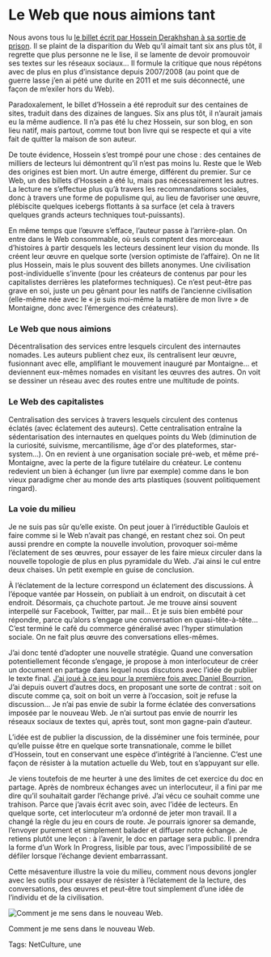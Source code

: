 # Le Web que nous aimions tant

Nous avons tous lu [le billet écrit par Hossein Derakhshan à sa sortie de prison](http://ecrans.liberation.fr/ecrans/2015/07/20/six-ans-apres-internet-se-recroqueville_1351044). Il se plaint de la disparition du Web qu’il aimait tant six ans plus tôt, il regrette que plus personne ne le lise, il se lamente de devoir promouvoir ses textes sur les réseaux sociaux… Il formule la critique que nous répétons avec de plus en plus d’insistance depuis 2007/2008 (au point que de guerre lasse j’en ai pété une durite en 2011 et me suis déconnecté, une façon de m’exiler hors du Web).

Paradoxalement, le billet d’Hossein a été reproduit sur des centaines de sites, traduit dans des dizaines de langues. Six ans plus tôt, il n’aurait jamais eu la même audience. Il n’a pas été lu chez Hossein, sur son blog, en son lieu natif, mais partout, comme tout bon livre qui se respecte et qui a vite fait de quitter la maison de son auteur.

De toute évidence, Hossein s’est trompé pour une chose : des centaines de milliers de lecteurs lui démontrent qu’il n’est pas moins lu. Reste que le Web des origines est bien mort. Un autre émerge, différent du premier. Sur ce Web, un des billets d’Hossein a été lu, mais pas nécessairement les autres. La lecture ne s’effectue plus qu’à travers les recommandations sociales, donc à travers une forme de populisme qui, au lieu de favoriser une œuvre, plébiscite quelques icebergs flottants à sa surface (et cela à travers quelques grands acteurs techniques tout-puissants).

En même temps que l’œuvre s’efface, l’auteur passe à l’arrière-plan. On entre dans le Web consommable, où seuls comptent des morceaux d’histoires à partir desquels les lecteurs dessinent leur vision du monde. Ils créent leur œuvre en quelque sorte (version optimiste de l’affaire). On ne lit plus Hossein, mais le plus souvent des billets anonymes. Une civilisation post-individuelle s’invente (pour les créateurs de contenus par pour les capitalistes derrières les plateformes techniques). Ce n’est peut-être pas grave en soi, juste un peu gênant pour les natifs de l’ancienne civilisation (elle-même née avec le « je suis moi-même la matière de mon livre » de Montaigne, donc avec l’émergence des créateurs).

### Le Web que nous aimions

Décentralisation des services entre lesquels circulent des internautes nomades. Les auteurs publient chez eux, ils centralisent leur œuvre, fusionnant avec elle, amplifiant le mouvement inauguré par Montaigne... et deviennent eux-mêmes nomades en visitant les œuvres des autres. On voit se dessiner un réseau avec des routes entre une multitude de points.

### Le Web des capitalistes

Centralisation des services à travers lesquels circulent des contenus éclatés (avec éclatement des auteurs). Cette centralisation entraîne la sédentarisation des internautes en quelques points du Web (diminution de la curiosité, suivisme, mercantilisme, âge d'or des plateformes, star-system…). On en revient à une organisation sociale pré-web, et même pré-Montaigne, avec la perte de la figure tutélaire du créateur. Le contenu redevient un bien à échanger (un livre par exemple) comme dans le bon vieux paradigme cher au monde des arts plastiques (souvent politiquement ringard).

### La voie du milieu

Je ne suis pas sûr qu’elle existe. On peut jouer à l’irréductible Gaulois et faire comme si le Web n’avait pas changé, en restant chez soi. On peut aussi prendre en compte la nouvelle involution, provoquer soi-même l’éclatement de ses œuvres, pour essayer de les faire mieux circuler dans la nouvelle topologie de plus en plus pyramidale du Web. J’ai ainsi le cul entre deux chaises. Un petit exemple en guise de conclusion.

À l’éclatement de la lecture correspond un éclatement des discussions. À l’époque vantée par Hossein, on publiait à un endroit, on discutait à cet endroit. Désormais, ça chuchote partout. Je me trouve ainsi souvent interpellé sur Facebook, Twitter, par mail… Et je suis bien embêté pour répondre, parce qu’alors s’engage une conversation en quasi-tête-à-tête… C’est terminé le café du commerce généralisé avec l’hyper stimulation sociale. On ne fait plus œuvre des conversations elles-mêmes.

J’ai donc tenté d’adopter une nouvelle stratégie. Quand une conversation potentiellement féconde s’engage, je propose à mon interlocuteur de créer un document en partage dans lequel nous discutons avec l’idée de publier le texte final. [J’ai joué à ce jeu pour la première fois avec Daniel Bourrion.](http://tcrouzet.com/2014/10/08/quand-le-web-aura-t-il-le-meme-statut-symbolique-que-le-livre/) J’ai depuis ouvert d’autres docs, en proposant une sorte de contrat : soit on discute comme ça, soit on boit un verre à l’occasion, soit je refuse la discussion… Je n’ai pas envie de subir la forme éclatée des conversations imposée par le nouveau Web. Je n’ai surtout pas envie de nourrir les réseaux sociaux de textes qui, après tout, sont mon gagne-pain d’auteur.

L’idée est de publier la discussion, de la disséminer une fois terminée, pour qu’elle puisse être en quelque sorte transnationale, comme le billet d’Hossein, tout en conservant une espèce d’intégrité à l’ancienne. C’est une façon de résister à la mutation actuelle du Web, tout en s’appuyant sur elle.

Je viens toutefois de me heurter à une des limites de cet exercice du doc en partage. Après de nombreux échanges avec un interlocuteur, il a fini par me dire qu’il souhaitait garder l’échange privé. J’ai vécu ce souhait comme une trahison. Parce que j’avais écrit avec soin, avec l’idée de lecteurs. En quelque sorte, cet interlocuteur m’a ordonné de jeter mon travail. Il a changé la règle du jeu en cours de route. Je pourrais ignorer sa demande, l’envoyer purement et simplement balader et diffuser notre échange. Je retiens plutôt une leçon : à l’avenir, le doc en partage sera public. Il prendra la forme d’un Work In Progress, lisible par tous, avec l’impossibilité de se défiler lorsque l’échange devient embarrassant.

Cette mésaventure illustre la voie du milieu, comment nous devons jongler avec les outils pour essayer de résister à l’éclatement de la lecture, des conversations, des œuvres et peut-être tout simplement d’une idée de l’individu et de la civilisation.

![Comment je me sens dans le nouveau Web.](http://tcrouzet.comhttps://tcrouzet.com/images_tc/2015/08/IMG_3445.jpg)

Comment je me sens dans le nouveau Web.



Tags: NetCulture, une